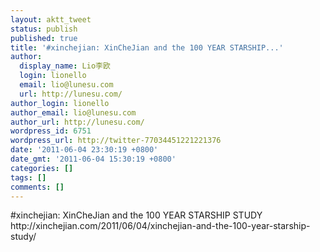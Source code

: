 ```yaml
---
layout: aktt_tweet
status: publish
published: true
title: '#xinchejian: XinCheJian and the 100 YEAR STARSHIP...'
author:
  display_name: Lio李欧
  login: lionello
  email: lio@lunesu.com
  url: http://lunesu.com/
author_login: lionello
author_email: lio@lunesu.com
author_url: http://lunesu.com/
wordpress_id: 6751
wordpress_url: http://twitter-77034451221221376
date: '2011-06-04 23:30:19 +0800'
date_gmt: '2011-06-04 15:30:19 +0800'
categories: []
tags: []
comments: []
---
```

<p>#xinchejian: XinCheJian and the 100 YEAR STARSHIP STUDY http:&#47;&#47;xinchejian.com&#47;2011&#47;06&#47;04&#47;xinchejian-and-the-100-year-starship-study&#47;</p>
